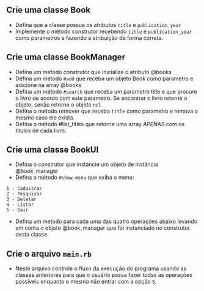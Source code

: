 ## Crie uma classe Book 
- Defina que a classe possua os atributos `title` e `publication_year`
- Implemente o método construtor recebendo `title` e `publication_year` como parametros e fazendo a atribuição de forma correta.

## Crie uma classe BookManager
- Defina um método construtor que inicialize o atributo @books
- Defina um método `#add` que receba um objeto Book como parametro e adicione na array @books
- Defina um método `#search` que receba um parametro title e que procure o livro de acordo com este parametro. Se encontrar o livro retorne o objeto, senão retorne o objeto `nil`
- Defina o método remover que recebo `title` como parametro e remova o mesmo caso ele exista.
- Defina o método #list_titles que retorne uma array *APENAS* com os titulos de cada livro.

## Crie uma classe BookUI 
- Defina o construtor que instancie um objeto de instância @book_manager
- Defina o método `#show-menu` que exiba o menu:
```
1 - Cadastrar
2 - Pesquisar
3 - Deletar
4 - Listar
5 - Sair
```

- Defina um método para cada uma das quatro operações abaixo levando em conta o objeto @book_manager que foi instanciado no construtor desta classe.


## Crie o arquivo `main.rb`
- Neste arquivo controle o fluxo da execução do programa usando as classes anteriores para que o usuário possa fazer todas as operações possíveis enquanto o mesmo não entrar com a opção `5`. 

